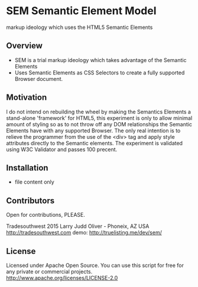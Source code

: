 # SEM Semantic Element Model
markup ideology which uses the HTML5 Semantic Elements

## Overview
* SEM is a trial markup ideology which takes advantage of the Semantic Elements 
* Uses Semantic Elements as CSS Selectors to create a fully supported Browser document.

## Motivation
I do not intend on rebuilding the wheel by making the Semantics Elements a stand-alone 'framework' for HTML5, this experiment is only to allow minimal amount of styling so as to not throw off any DOM relationships the Semantic Elements have with any supported Browser. The only real intention is to relieve the programmer from the use of the &lt;div&gt; tag and apply style attributes directly to the Semantic elements. The experiment is validated using W3C Validator and passes 100 precent.

## Installation
* file content only

## Contributors
Open for contributions, PLEASE.

Tradesouthwest 2015
Larry Judd Oliver - Phoneix, AZ USA
http://tradesouthwest.com
demo: http://truelisting.me/dev/sem/ 

## License
Licensed under Apache Open Source. You can use this script for free for any private or commercial projects.
http://www.apache.org/licenses/LICENSE-2.0

